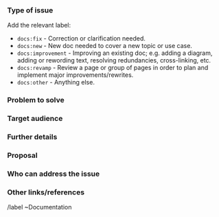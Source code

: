 <!--

* Use this description template for suggesting new docs or updates to existing docs.
  Note: Doc work as part of feature development is covered in the Feature Request template.
  
* For issues related to features of the docs.gitlab.com site, see
     https://gitlab.com/gitlab-com/gitlab-docs/issues/       

* For information about documentation content and process, see
     https://docs.gitlab.com/ee/development/documentation/ -->

### Type of issue

Add the relevant label:

- `docs:fix` - Correction or clarification needed.
- `docs:new` - New doc needed to cover a new topic or use case.
- `docs:improvement` - Improving an existing doc; e.g. adding a diagram, adding or rewording text, resolving redundancies, cross-linking, etc.
- `docs:revamp` - Review a page or group of pages in order to plan and implement major improvements/rewrites.
- `docs:other` - Anything else.
   
### Problem to solve

<!-- What product or feature(s) affected? What docs or doc section affected? Include links or paths.
Is there a problem with a specific document, or a feature/process that's not addressed sufficiently in docs?
Any concepts, procedures, reference info we could add to make it easier to successfully use GitLab?
Any other ideas or requests? -->

### Target audience

<!-- Who would benefit from this information? -->

### Further details

<!-- Include use cases, benefits, and/or goals for this work. -->

### Proposal

<!-- How can we solve the problem? -->

### Who can address the issue

<!-- What if any special expertise is required to resolve this issue? -->

### Other links/references

<!-- E.g. related GitLab issues/MRs -->

/label ~Documentation
